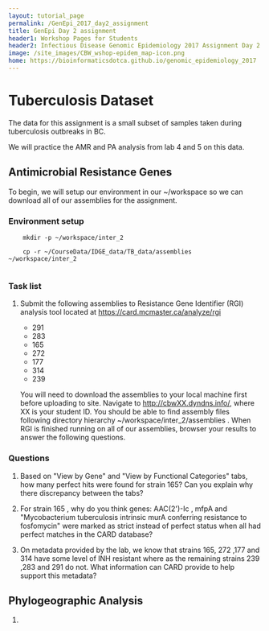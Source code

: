 ```yaml
---
layout: tutorial_page
permalink: /GenEpi_2017_day2_assignment
title: GenEpi Day 2 assignment
header1: Workshop Pages for Students
header2: Infectious Disease Genomic Epidemiology 2017 Assignment Day 2
image: /site_images/CBW_wshop-epidem_map-icon.png
home: https://bioinformaticsdotca.github.io/genomic_epidemiology_2017
---
```


<!-- ## Table of contents
1. [Introduction](#intro)
2. [Software](#software)    
2. [Environment Setup](#env)
3. [Exercise 1](#ex1)
4. [Exercise 2](#ex2)
5. [Exercise 3](#ex3)
 -->
<a name="tb"></a>
# Tuberculosis Dataset

The data for this assignment is a small subset of samples taken during tuberculosis outbreaks in BC.

We will practice the AMR and PA analysis from lab 4 and 5 on this data.

## Antimicrobial Resistance Genes 

To begin, we will setup our environment in our ~/workspace so we can download all of our assemblies for the assignment.

### Environment setup


```
    mkdir -p ~/workspace/inter_2
    
    cp -r ~/CourseData/IDGE_data/TB_data/assemblies ~/workspace/inter_2
    
```

### Task list

1. Submit the following assemblies to Resistance Gene Identifier (RGI) analysis tool located at https://card.mcmaster.ca/analyze/rgi 
   - 291
   - 283
   - 165
   - 272
   - 177
   - 314
   - 239
   
   You will need to download the assemblies to your local machine first before uploading to site. Navigate to http://cbwXX.dyndns.info/, where XX is your student ID. You should be able to find assembly files following directory hierarchy ~/workspace/inter_2/assemblies .
   When RGI is finished running on all of our assemblies, browser your results to answer the following questions.



### Questions


1. Based on "View by Gene" and "View by Functional Categories"  tabs, how many perfect hits were found for strain 165? Can you explain why there discrepancy between the tabs?
   
2.  For strain 165 , why do you think genes: AAC(2')-Ic , mfpA and "Mycobacterium tuberculosis intrinsic murA conferring resistance to fosfomycin" were marked as strict instead of perfect status when all had perfect matches in the CARD database?
3.  On metadata provided by the lab, we know that strains 165, 272 ,177 and 314 have some level of INH resistant where as the remaining strains 239 ,283 and 291 do not. What information can CARD provide to help support this metadata?


## Phylogeographic Analysis

1. 
